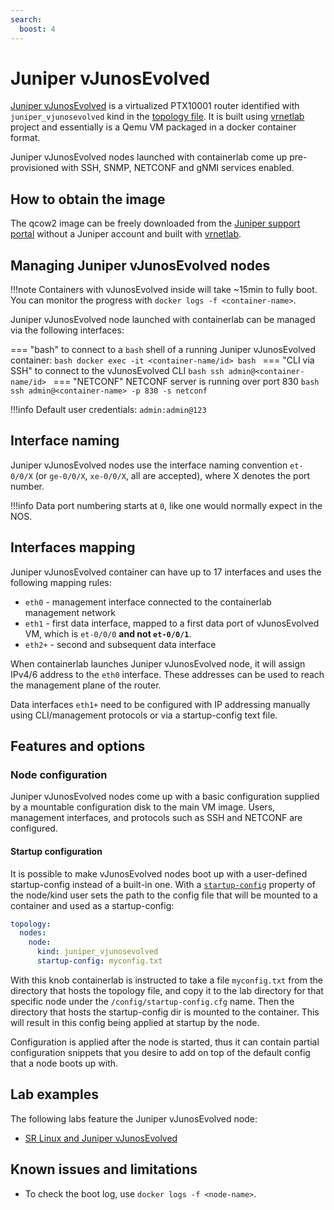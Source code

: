```yaml
---
search:
  boost: 4
---
```

# Juniper vJunosEvolved

[Juniper vJunosEvolved](https://www.juniper.net/documentation/product/us/en/vjunosevolved/) is a virtualized PTX10001 router identified with `juniper_vjunosevolved` kind in the [topology file](../topo-def-file.md). It is built using [vrnetlab](../vrnetlab.md) project and essentially is a Qemu VM packaged in a docker container format.

Juniper vJunosEvolved nodes launched with containerlab come up pre-provisioned with SSH, SNMP, NETCONF and gNMI services enabled.

## How to obtain the image

The qcow2 image can be freely downloaded from the [Juniper support portal](https://support.juniper.net/support/downloads/?p=vjunos-evolved) without a Juniper account and built with [vrnetlab](../vrnetlab.md).

## Managing Juniper vJunosEvolved nodes

!!!note
    Containers with vJunosEvolved inside will take ~15min to fully boot.  
    You can monitor the progress with `docker logs -f <container-name>`.

Juniper vJunosEvolved node launched with containerlab can be managed via the following interfaces:

=== "bash"
    to connect to a `bash` shell of a running Juniper vJunosEvolved container:
    ```bash
    docker exec -it <container-name/id> bash
    ```
=== "CLI via SSH"
    to connect to the vJunosEvolved CLI
    ```bash
    ssh admin@<container-name/id>
    ```
=== "NETCONF"
    NETCONF server is running over port 830
    ```bash
    ssh admin@<container-name> -p 830 -s netconf
    ```

!!!info
    Default user credentials: `admin:admin@123`

## Interface naming

Juniper vJunosEvolved nodes use the interface naming convention `et-0/0/X` (or `ge-0/0/X`, `xe-0/0/X`, all are accepted), where X denotes the port number.

!!!info
    Data port numbering starts at `0`, like one would normally expect in the NOS.

## Interfaces mapping

Juniper vJunosEvolved container can have up to 17 interfaces and uses the following mapping rules:

* `eth0` - management interface connected to the containerlab management network
* `eth1` - first data interface, mapped to a first data port of vJunosEvolved VM, which is `et-0/0/0` **and not `et-0/0/1`**.
* `eth2+` - second and subsequent data interface

When containerlab launches Juniper vJunosEvolved node, it will assign IPv4/6 address to the `eth0` interface. These addresses can be used to reach the management plane of the router.

Data interfaces `eth1+` need to be configured with IP addressing manually using CLI/management protocols or via a startup-config text file.

## Features and options

### Node configuration

Juniper vJunosEvolved nodes come up with a basic configuration supplied by a mountable configuration disk to the main VM image. Users, management interfaces, and protocols such as SSH and NETCONF are configured.

#### Startup configuration

It is possible to make vJunosEvolved nodes boot up with a user-defined startup-config instead of a built-in one. With a [`startup-config`](../nodes.md#startup-config) property of the node/kind user sets the path to the config file that will be mounted to a container and used as a startup-config:

```yaml
topology:
  nodes:
    node:
      kind: juniper_vjunosevolved
      startup-config: myconfig.txt
```

With this knob containerlab is instructed to take a file `myconfig.txt` from the directory that hosts the topology file, and copy it to the lab directory for that specific node under the `/config/startup-config.cfg` name. Then the directory that hosts the startup-config dir is mounted to the container. This will result in this config being applied at startup by the node.

Configuration is applied after the node is started, thus it can contain partial configuration snippets that you desire to add on top of the default config that a node boots up with.

## Lab examples

The following labs feature the Juniper vJunosEvolved node:

* [SR Linux and Juniper vJunosEvolved](../../lab-examples/srl-vjunosevolved.md)

## Known issues and limitations

* To check the boot log, use `docker logs -f <node-name>`.
